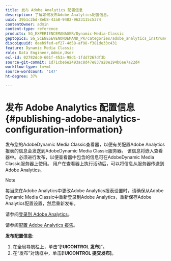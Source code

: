 ```yaml
---
title: 发布 Adobe Analytics 配置信息
description: 了解如何发布Adobe Analytics配置信息。
uuid: 39b1c2bd-8eb8-43a8-9482-9623115c5374
contentOwner: admin
content-type: reference
products: SG_EXPERIENCEMANAGER/Dynamic-Media-Classic
geptopics: SG_SCENESEVENONDEMAND_PK/categories/adobe_analytics_instrumentation_kit
discoiquuid: deeb9fed-ef27-4d58-af98-f381de33c431
feature: Dynamic Media Classic
role: Data Engineer,Admin,User
exl-id: 02782dc0-601f-453a-98d1-1fdd7267df3b
source-git-commit: 1d71cbe6e2493ac8d47e837a20e194b6ae7a22d4
workflow-type: tm+mt
source-wordcount: '147'
ht-degree: 37%

---
```


# 发布 Adobe Analytics 配置信息{#publishing-adobe-analytics-configuration-information}

发布您的AdobeDynamic Media Classic查看器，以便有关配置Adobe Analytics报表的信息会发送到AdobeDynamic Media Classic服务器。 该信息将嵌入查看器中。必须进行发布，以便查看器中包含的信息可在AdobeDynamic Media Classic服务器上使用。 用户在查看器上执行活动后，可以将信息从服务器传送到 Adobe Analytics。

>[!NOTE]
>
>每当您在Adobe Analytics中更改Adobe Analytics报表设置时，请确保从Adobe Dynamic Media Classic中重新登录到Adobe Analytics，重新保存Adobe Analytics配置设置，然后重新发布。

请参阅[登录到 Adobe Analytics](log-analytics.md#log_in_to_adobe_analytics)。

请参阅[配置 Adobe Analytics 报告](configuring-analytics-reports.md#configuring_adobe_analytics_reports)。

**发布配置信息:**

1. 在全局导航栏上，单击“**[!UICONTROL 发布]**”。
1. 在“发布”对话框中，单击&#x200B;**[!UICONTROL 提交发布]**。
